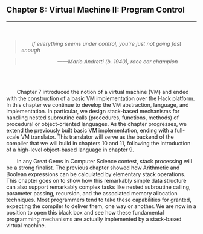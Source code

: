 ## Chapter 8: Virtual Machine II: Program Control
---


<br />

> ###### &emsp;&emsp;<em>If everything seems under control, you’re just not going fast enough</em>

> ###### <div style="margin: -20px 50px 0 0; text-align: right"><em>——Mario Andretti (b. 1940), race car champion</em></div>

<br />

&emsp;&emsp;Chapter 7 introduced the notion of a virtual machine (VM) and ended with the construction of a basic VM implementation over the Hack platform. In this chapter we continue to develop the VM abstraction, language, and implementation. In particular, we design stack-based mechanisms for handling nested subroutine calls (procedures, functions, methods) of procedural or object-oriented languages. As the chapter progresses, we extend the previously built basic VM implementation, ending with a full-scale VM translator. This translator will serve as the backend of the compiler that we will build in chapters 10 and 11, following the introduction of a high-level object-based language in chapter 9.

&emsp;&emsp;In any Great Gems in Computer Science contest, stack processing will be a strong finalist. The previous chapter showed how Arithmetic and Boolean expressions can be calculated by elementary stack operations. This chapter goes on to show how this remarkably simple data structure can also support remarkably complex tasks like nested subroutine calling, parameter passing, recursion, and the associated memory allocation techniques. Most programmers tend to take these capabilities for granted, expecting the compiler to deliver them, one way or another. We are now in a position to open this black box and see how these fundamental programming mechanisms are actually implemented by a stack-based virtual machine.
